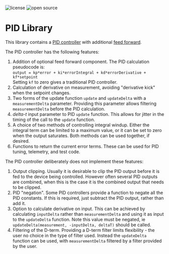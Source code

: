![license](https://img.shields.io/badge/license-MIT-green) ![open source](https://badgen.net/badge/open/source/blue?icon=github)

# PID Library

This library contains a [PID controller](https://en.wikipedia.org/wiki/Proportional-integral-derivative_controller) with
additional [feed forward](https://en.wikipedia.org/wiki/Feed_forward_(control)).

The PID controller has the following features:

1. Addition of optional feed forward component. The PID calculation pseudocode is:<br>
    `output = kp*error + ki*errorIntegral + kd*errorDerivative + kf*setpoint`<br>
    Setting `kf` to zero gives a traditional PID controller.
2. Calculation of derivative on measurement, avoiding "derivative kick" when the setpoint changes.
3. Two forms of the update function `update` and `updateDelta` with a `measurementDelta` parameter. Providing this parameter allows filtering
    `measurementDelta` before the PID calculation.
4. _delta-t_ input parameter to PID `update` function. This allows for jitter in the timing of the call to the `update` function.
5. A choice of two methods of controlling integral windup. Either the integral term can be limited to a maximum value,
    or it can be set to zero when the output saturates. Both methods can be used together, if desired.
6. Functions to return the current error terms. These can be used for PID tuning, telemetry, and test code.

The PID controller deliberately does not implement these features:

1. Output clipping. Usually it is desirable to clip the PID output before it is fed to the device being controlled.
    However often several PID outputs are combined, when this is the case it is the combined output that needs to be clipped.
2. PID "negation". Some PID controllers provide a function to negate all the PID constants. If this is required, just subtract the PID output, rather than add it.
3. Option to calculate derivative on input. This can be achieved by calculating `inputDelta` rather than `measurementDelta` and using it as input
    to the `updateDelta` function. Note this value must be negated, ie `updateDelta(measurement, -inputDelta, deltaT)` should be called.
4. Filtering of the D-term. Providing a D-term filter limits flexibility - the user no choice in the type of filter used. Instead the `updateDelta` function can
    be used, with `measurementDelta` filtered by a filter provided by the user.
